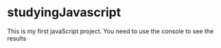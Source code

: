 # studyingJavascript
This is my first javaScript project.
You need to use the console to see the results
